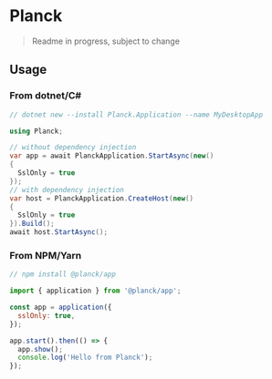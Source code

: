 # Planck

> Readme in progress, subject to change

## Usage

### From dotnet/C#

```cs
// dotnet new --install Planck.Application --name MyDesktopApp

using Planck;

// without dependency injection
var app = await PlanckApplication.StartAsync(new()
{
  SslOnly = true
});
// with dependency injection
var host = PlanckApplication.CreateHost(new()
{
  SslOnly = true
}).Build();
await host.StartAsync();
```


### From NPM/Yarn

```js
// npm install @planck/app

import { application } from '@planck/app';

const app = application({
  sslOnly: true,
});

app.start().then(() => {
  app.show();
  console.log('Hello from Planck');
});
```
